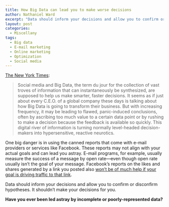 ```yaml
---
title: How Big Data can lead you to make worse decisions
author: Nathaniel Ward
excerpt: "Data should inform your decisions and allow you to confirm or disconfirm hypotheses. It shouldn't make your decisions for you."
layout: post
categories:
  - Miscellany
tags:
  - Big data
  - E-mail marketing
  - Online marketing
  - Optimization
  - Social media
---
```

[The New York Times][1]:

> Social media and Big Data, the term du jour for the collection of vast troves of information that can instantaneously be synthesized, are supposed to help us make smarter, faster decisions. It seems as if just about every C.E.O. of a global company these days is talking about how Big Data is going to transform their business. But with increasing frequency, it may be leading to flawed, panic-induced conclusions, often by ascribing too much value to a certain data point or by rushing to make a decision because the feedback is available so quickly. This digital river of information is turning normally level-headed decision-makers into hypersensitive, reactive neurotics.

One big danger is in using the canned reports that come with e-mail providers or services like Facebook. These reports may not align with your actual goals and can lead you astray. E-mail programs, for example, usually measure the success of a message by open rate—even though open rate usually isn’t the goal of your message. Facebook’s reports on the likes and shares generated by a link you posted also [won’t be of much help if your goal is driving traffic to that link][2].

Data should inform your decisions and allow you to confirm or disconfirm hypotheses. It shouldn’t make your decisions for you.

**Have you ever been led astray by incomplete or poorly-represented data?**

 [1]: http://mobile.nytimes.com/blogs/tmagazine/2014/02/26/media-report-big-bad-data/?smid=tw-nytimes
 [2]: http://mobile.theverge.com/2014/2/14/5411934/youre-not-going-to-read-this